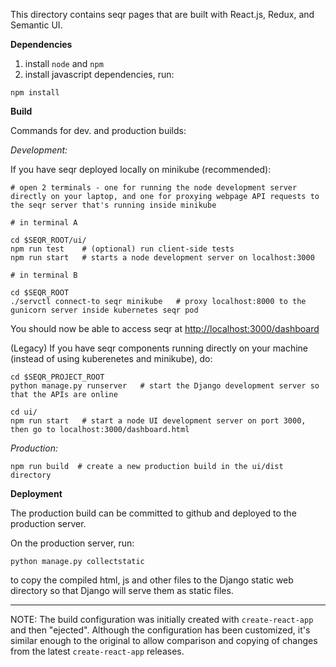This directory contains seqr pages that are built with React.js, Redux, and Semantic UI.


**Dependencies**

1. install `node` and `npm` 
2. install javascript dependencies, run:
```
npm install 
```

**Build**

Commands for dev. and production builds:

*Development:*

If you have seqr deployed locally on minikube (recommended):

```
# open 2 terminals - one for running the node development server directly on your laptop, and one for proxying webpage API requests to the seqr server that's running inside minikube

# in terminal A

cd $SEQR_ROOT/ui/
npm run test    # (optional) run client-side tests
npm run start   # starts a node development server on localhost:3000

# in terminal B

cd $SEQR_ROOT
./servctl connect-to seqr minikube   # proxy localhost:8000 to the gunicorn server inside kubernetes seqr pod
```

You should now be able to access seqr at [http://localhost:3000/dashboard](http://localhost:3000/dashboard)


(Legacy) If you have seqr components running directly on your machine (instead of using kuberenetes and minikube), do:
```
cd $SEQR_PROJECT_ROOT
python manage.py runserver   # start the Django development server so that the APIs are online

cd ui/
npm run start   # start a node UI development server on port 3000, then go to localhost:3000/dashboard.html
```


*Production:*

```
npm run build  # create a new production build in the ui/dist directory
```


**Deployment**

The production build can be committed to github and deployed to the production server.

On the production server, run:

```
python manage.py collectstatic 
```
to copy the compiled html, js and other files to the Django static web directory so that Django will serve them as static files.


---

NOTE: The build configuration was initially created with `create-react-app` and then "ejected".
Although the configuration has been customized, it's similar enough to the original to allow 
comparison and copying of changes from the latest `create-react-app` releases. 
